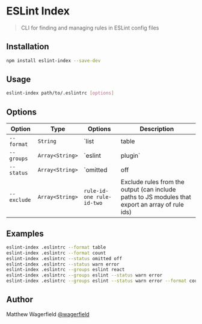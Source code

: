 # ESLint Index

> CLI for finding and managing rules in ESLint config files

## Installation

```bash
npm install eslint-index --save-dev
```

## Usage

```bash
eslint-index path/to/.eslintrc [options]
```

## Options

Option      | Type            | Options                   | Description
------------|-----------------|---------------------------|-------------
`--format`  | `String`        | `list|table|count`        | Format the rules as a `list`, `table` or `count`
`--groups`  | `Array<String>` | `eslint|plugin`           | Filter rules by group/plugin such as `eslint`, `react`, `import` etc.
`--status`  | `Array<String>` | `omitted|off|warn|error`  | Filter rules by their status such as `omitted`, `off`, `warn` or `error`
`--exclude` | `Array<String>` | `rule-id-one rule-id-two` | Exclude rules from the output (can include paths to JS modules that export an array of rule ids)

## Examples

```bash
eslint-index .eslintrc --format table
eslint-index .eslintrc --format count
eslint-index .eslintrc --status omitted off
eslint-index .eslintrc --status warn error
eslint-index .eslintrc --groups eslint react
eslint-index .eslintrc --groups eslint --status warn error
eslint-index .eslintrc --groups eslint --status warn error --format count
```

## Author

Matthew Wagerfield [@wagerfield](http://twitter.com/wagerfield)
